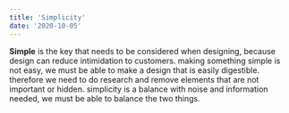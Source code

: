 ```yaml
---
title: 'Simplicity'
date: '2020-10-05'
---
```


**Simple** is the key that needs to be considered when designing, because design can reduce intimidation to customers.
making something simple is not easy, we must be able to make a design that is easily digestible.
therefore we need to do research and remove elements that are not important or hidden.
simplicity is a balance with noise and information needed, we must be able to balance the two things.